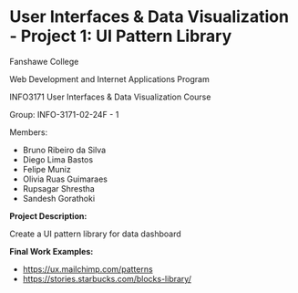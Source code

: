 # User Interfaces &amp; Data Visualization - Project 1: UI Pattern Library

Fanshawe College

Web Development and Internet Applications Program

INFO3171 User Interfaces &amp; Data Visualization Course

Group: INFO-3171-02-24F - 1

Members:

<ul>
  <li>Bruno Ribeiro da Silva</li>
  <li>Diego Lima Bastos</li>
  <li>Felipe Muniz</li>
  <li>Olivia Ruas Guimaraes</li>
  <li>Rupsagar Shrestha</li>
  <li>Sandesh Gorathoki</li>
</ul>

**Project Description:**

Create a UI pattern library for data dashboard

**Final Work Examples:**

- https://ux.mailchimp.com/patterns
- https://stories.starbucks.com/blocks-library/
